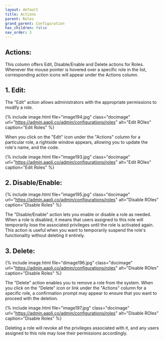 ```yaml
---
layout: default
title: Actions
parent: Roles
grand_parent: Configuration
has_children: false
nav_order: 3
---
```


## Actions:

This column offers Edit, Disable/Enable and Delete actions for Roles. Whenever the mouse pointer is hovered over a specific role in the list, corresponding action icons will appear under the Actions column.

## 1. Edit: 
The "Edit" action allows administrators with the appropriate permissions to modify a role. 

{% include image.html file="image194.jpg" class="docimage" url="https://admin.aapli.co/admin/configurations/roles" alt="Edit ROles" caption="Edit Roles" %}

When you click on the "Edit" icon under the "Actions" column for a particular role, a rightside window appears, allowing you to update the role's name, and the code.

{% include image.html file="image193.jpg" class="docimage" url="https://admin.aapli.co/admin/configurations/roles" alt="Edit ROles" caption="Edit Roles" %}

## 2. Disable/Enable:

{% include image.html file="image195.jpg" class="docimage" url="https://admin.aapli.co/admin/configurations/roles" alt="Disable ROles" caption="Disable Roles" %}

The "Disable/Enable" action lets you enable or disable a role as needed. When a role is disabled, it means that users assigned to this role will temporarily lose the associated privileges until the role is activated again. This action is useful when you want to temporarily suspend the role's functionality without deleting it entirely.

## 3. Delete: 

{% include image.html file="dimage196.jpg" class="docimage" url="https://admin.aapli.co/admin/configurations/roles" alt="Disable ROles" caption="Disable Roles" %}

The "Delete" action enables you to remove a role from the system. When you click on the "Delete" icon or link under the "Actions" column for a specific role, a confirmation prompt may appear to ensure that you want to proceed with the deletion. 

{% include image.html file="image197.jpg" class="docimage" url="https://admin.aapli.co/admin/configurations/roles" alt="Disable ROles" caption="Disable Roles" %}

Deleting a role will revoke all the privileges associated with it, and any users assigned to this role may lose their permissions accordingly.